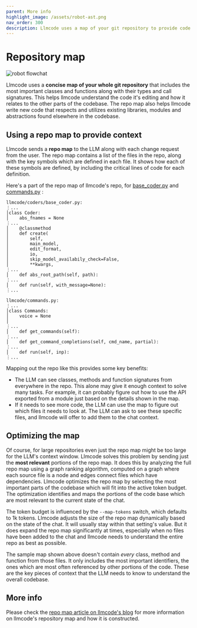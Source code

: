 ```yaml
---
parent: More info
highlight_image: /assets/robot-ast.png
nav_order: 300
description: Llmcode uses a map of your git repository to provide code context to LLMs.
---
```


# Repository map

![robot flowchat](/assets/robot-ast.png)

Llmcode
uses a **concise map of your whole git repository**
that includes
the most important classes and functions along with their types and call signatures.
This helps llmcode understand the code it's editing
and how it relates to the other parts of the codebase.
The repo map also helps llmcode write new code
that respects and utilizes existing libraries, modules and abstractions
found elsewhere in the codebase.

## Using a repo map to provide context

Llmcode sends a **repo map** to the LLM along with
each change request from the user.
The repo map contains a list of the files in the
repo, along with the key symbols which are defined in each file.
It shows how each of these symbols are defined, by including the critical lines of code for each definition.

Here's a part of
the repo map of llmcode's repo, for
[base_coder.py](https://github.com/khulnasoft-lab/llmcode/blob/main/llmcode/coders/base_coder.py)
and
[commands.py](https://github.com/khulnasoft-lab/llmcode/blob/main/llmcode/commands.py)
:

```
llmcode/coders/base_coder.py:
⋮...
│class Coder:
│    abs_fnames = None
⋮...
│    @classmethod
│    def create(
│        self,
│        main_model,
│        edit_format,
│        io,
│        skip_model_availabily_check=False,
│        **kwargs,
⋮...
│    def abs_root_path(self, path):
⋮...
│    def run(self, with_message=None):
⋮...

llmcode/commands.py:
⋮...
│class Commands:
│    voice = None
│
⋮...
│    def get_commands(self):
⋮...
│    def get_command_completions(self, cmd_name, partial):
⋮...
│    def run(self, inp):
⋮...
```

Mapping out the repo like this provides some key benefits:

  - The LLM can see classes, methods and function signatures from everywhere in the repo. This alone may give it enough context to solve many tasks. For example, it can probably figure out how to use the API exported from a module just based on the details shown in the map.
  - If it needs to see more code, the LLM can use the map to figure out which files it needs to look at. The LLM can ask to see these specific files, and llmcode will offer to add them to the chat context.

## Optimizing the map

Of course, for large repositories even just the repo map might be too large
for the LLM's context window.
Llmcode solves this problem by sending just the **most relevant**
portions of the repo map.
It does this by analyzing the full repo map using
a graph ranking algorithm, computed on a graph
where each source file is a node and edges connect
files which have dependencies.
Llmcode optimizes the repo map by
selecting the most important parts of the codebase
which will
fit into the active token budget.
The optimization identifies and maps the portions of the code base
which are most relevant to the current state of the chat.

The token budget is
influenced by the `--map-tokens` switch, which defaults to 1k tokens.
Llmcode adjusts the size of the repo map dynamically based on the state of the chat. It will usually stay within that setting's value. But it does expand the repo map
significantly at times, especially when no files have been added to the chat and llmcode needs to understand the entire repo as best as possible.


The sample map shown above doesn't contain *every* class, method and function from those
files.
It only includes the most important identifiers,
the ones which are most often referenced by other portions of the code.
These are the key pieces of context that the LLM needs to know to understand
the overall codebase.


## More info

Please check the
[repo map article on llmcode's blog](https://llm.khulnasoft.com/2023/10/22/repomap.html)
for more information on llmcode's repository map
and how it is constructed.
